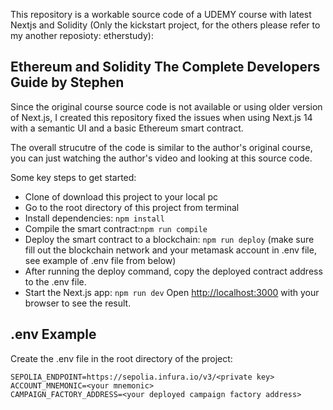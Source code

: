 This repository is a workable source code of a UDEMY course with latest Nextjs and Solidity (Only the kickstart project, for the others please refer to my another reposioty: etherstudy):

## Ethereum and Solidity The Complete Developers Guide by Stephen

Since the original course source code is not available or using older version of Next.js, I created this repository fixed the issues when using Next.js 14 with a semantic UI and a basic Ethereum smart contract.

The overall strucutre of the code is similar to the author's original course, you can just watching the author's video and looking at this source code.

Some key steps to get started:

- Clone of download this project to your local pc
- Go to the root directory of this project from terminal
- Install dependencies: `npm install`
- Compile the smart contract:`npm run compile`
- Deploy the smart contract to a blockchain: `npm run deploy` (make sure fill out the blockchain network and your metamask account in .env file, see example of .env file from below)
- After running the deploy command, copy the deployed contract address to the .env file.
- Start the Next.js app: `npm run dev`
  Open [http://localhost:3000](http://localhost:3000) with your browser to see the result.

## .env Example

Create the .env file in the root directory of the project:

```
SEPOLIA_ENDPOINT=https://sepolia.infura.io/v3/<private key>
ACCOUNT_MNEMONIC=<your mnemonic>
CAMPAIGN_FACTORY_ADDRESS=<your deployed campaign factory address>
```
